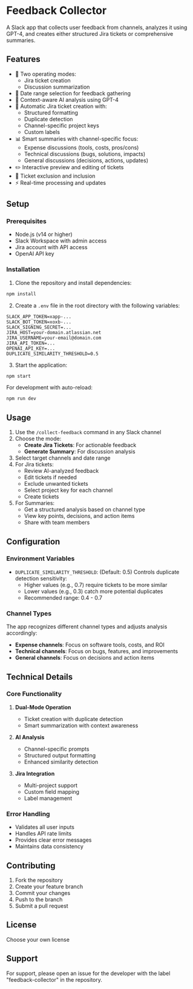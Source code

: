 # Feedback Collector

A Slack app that collects user feedback from channels, analyzes it using GPT-4, and creates either structured Jira tickets or comprehensive summaries.

## Features

- 🤖 Two operating modes:
  - Jira ticket creation
  - Discussion summarization
- 📅 Date range selection for feedback gathering
- 🧠 Context-aware AI analysis using GPT-4
- 🎫 Automatic Jira ticket creation with:
  - Structured formatting
  - Duplicate detection
  - Channel-specific project keys
  - Custom labels
- 📊 Smart summaries with channel-specific focus:
  - Expense discussions (tools, costs, pros/cons)
  - Technical discussions (bugs, solutions, impacts)
  - General discussions (decisions, actions, updates)
- ✏️ Interactive preview and editing of tickets
- 🔄 Ticket exclusion and inclusion
- ⚡ Real-time processing and updates

## Setup

### Prerequisites

- Node.js (v14 or higher)
- Slack Workspace with admin access
- Jira account with API access
- OpenAI API key

### Installation

1. Clone the repository and install dependencies:
```bash
npm install
```

2. Create a `.env` file in the root directory with the following variables:
```env
SLACK_APP_TOKEN=xapp-...
SLACK_BOT_TOKEN=xoxb-...
SLACK_SIGNING_SECRET=...
JIRA_HOST=your-domain.atlassian.net
JIRA_USERNAME=your-email@domain.com
JIRA_API_TOKEN=...
OPENAI_API_KEY=...
DUPLICATE_SIMILARITY_THRESHOLD=0.5
```

3. Start the application:
```bash
npm start
```

For development with auto-reload:
```bash
npm run dev
```

## Usage

1. Use the `/collect-feedback` command in any Slack channel
2. Choose the mode:
   - **Create Jira Tickets**: For actionable feedback
   - **Generate Summary**: For discussion analysis
3. Select target channels and date range
4. For Jira tickets:
   - Review AI-analyzed feedback
   - Edit tickets if needed
   - Exclude unwanted tickets
   - Select project key for each channel
   - Create tickets
5. For Summaries:
   - Get a structured analysis based on channel type
   - View key points, decisions, and action items
   - Share with team members

## Configuration

### Environment Variables

- `DUPLICATE_SIMILARITY_THRESHOLD`: (Default: 0.5) Controls duplicate detection sensitivity:
  - Higher values (e.g., 0.7) require tickets to be more similar
  - Lower values (e.g., 0.3) catch more potential duplicates
  - Recommended range: 0.4 - 0.7

### Channel Types

The app recognizes different channel types and adjusts analysis accordingly:
- **Expense channels**: Focus on software tools, costs, and ROI
- **Technical channels**: Focus on bugs, features, and improvements
- **General channels**: Focus on decisions and action items

## Technical Details

### Core Functionality

1. **Dual-Mode Operation**
   - Ticket creation with duplicate detection
   - Smart summarization with context awareness

2. **AI Analysis**
   - Channel-specific prompts
   - Structured output formatting
   - Enhanced similarity detection

3. **Jira Integration**
   - Multi-project support
   - Custom field mapping
   - Label management

### Error Handling

- Validates all user inputs
- Handles API rate limits
- Provides clear error messages
- Maintains data consistency

## Contributing

1. Fork the repository
2. Create your feature branch
3. Commit your changes
4. Push to the branch
5. Submit a pull request

## License

Choose your own license

## Support

For support, please open an issue for the developer with the label "feedback-collector" in the repository.
